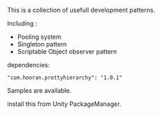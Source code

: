 This is a collection of usefull development patterns.

Including : 

 - Pooling system
 - Singleton pattern
 - Scriptable Object observer pattern

 dependencies:

    "com.hooran.prettyhierarchy": "1.0.1"

Samples are available.

install this from Unity PackageManager.
